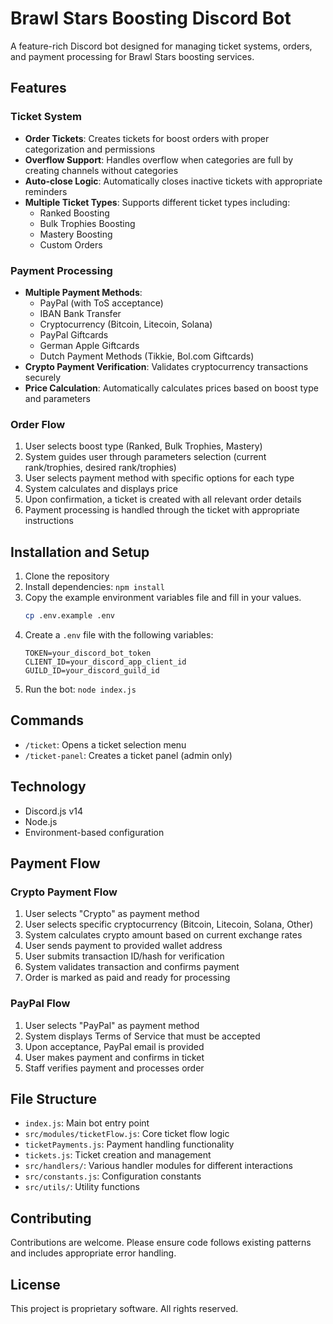 # Brawl Stars Boosting Discord Bot

A feature-rich Discord bot designed for managing ticket systems, orders, and payment processing for Brawl Stars boosting services.

## Features

### Ticket System
- **Order Tickets**: Creates tickets for boost orders with proper categorization and permissions
- **Overflow Support**: Handles overflow when categories are full by creating channels without categories
- **Auto-close Logic**: Automatically closes inactive tickets with appropriate reminders
- **Multiple Ticket Types**: Supports different ticket types including:
  - Ranked Boosting
  - Bulk Trophies Boosting
  - Mastery Boosting
  - Custom Orders

### Payment Processing
- **Multiple Payment Methods**:
  - PayPal (with ToS acceptance)
  - IBAN Bank Transfer
  - Cryptocurrency (Bitcoin, Litecoin, Solana)
  - PayPal Giftcards
  - German Apple Giftcards
  - Dutch Payment Methods (Tikkie, Bol.com Giftcards)
- **Crypto Payment Verification**: Validates cryptocurrency transactions securely
- **Price Calculation**: Automatically calculates prices based on boost type and parameters

### Order Flow
1. User selects boost type (Ranked, Bulk Trophies, Mastery)
2. System guides user through parameters selection (current rank/trophies, desired rank/trophies)
3. User selects payment method with specific options for each type
4. System calculates and displays price
5. Upon confirmation, a ticket is created with all relevant order details
6. Payment processing is handled through the ticket with appropriate instructions

## Installation and Setup

1. Clone the repository
2. Install dependencies: `npm install`
3. Copy the example environment variables file and fill in your values.
   ```sh
   cp .env.example .env
   ```
4. Create a `.env` file with the following variables:
   ```
   TOKEN=your_discord_bot_token
   CLIENT_ID=your_discord_app_client_id
   GUILD_ID=your_discord_guild_id
   ```
5. Run the bot: `node index.js`

## Commands

- `/ticket`: Opens a ticket selection menu
- `/ticket-panel`: Creates a ticket panel (admin only)

## Technology

- Discord.js v14
- Node.js
- Environment-based configuration

## Payment Flow

### Crypto Payment Flow
1. User selects "Crypto" as payment method
2. User selects specific cryptocurrency (Bitcoin, Litecoin, Solana, Other)
3. System calculates crypto amount based on current exchange rates
4. User sends payment to provided wallet address
5. User submits transaction ID/hash for verification
6. System validates transaction and confirms payment
7. Order is marked as paid and ready for processing

### PayPal Flow
1. User selects "PayPal" as payment method
2. System displays Terms of Service that must be accepted
3. Upon acceptance, PayPal email is provided
4. User makes payment and confirms in ticket
5. Staff verifies payment and processes order

## File Structure
- `index.js`: Main bot entry point
- `src/modules/ticketFlow.js`: Core ticket flow logic
- `ticketPayments.js`: Payment handling functionality
- `tickets.js`: Ticket creation and management
- `src/handlers/`: Various handler modules for different interactions
- `src/constants.js`: Configuration constants
- `src/utils/`: Utility functions

## Contributing
Contributions are welcome. Please ensure code follows existing patterns and includes appropriate error handling.

## License
This project is proprietary software. All rights reserved. 